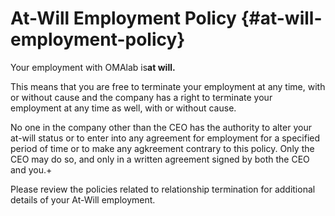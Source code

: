 # At-Will Employment Policy {#at-will-employment-policy}

Your employment with OMAlab is**at will.**

This means that you are free to terminate your employment at any time, with or without cause and the company has a right to terminate your employment at any time as well, with or without cause.

No one in the company other than the CEO has the authority to alter your at-will status or to enter into any agreement for employment for a specified period of time or to make any agkreement contrary to this policy. Only the CEO may do so, and only in a written agreement signed by both the CEO and you.+

Please review the policies related to relationship termination for additional details of your At-Will employment.


